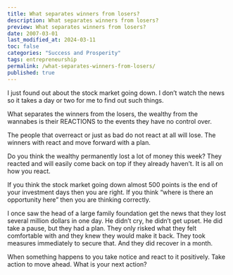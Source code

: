 ```yaml
---
title: What separates winners from losers?
description: What separates winners from losers?
preview: What separates winners from losers?
date: 2007-03-01
last_modified_at: 2024-03-11
toc: false
categories: "Success and Prosperity"
tags: entrepreneurship
permalink: /what-separates-winners-from-losers/
published: true
---
```

I just found out about the stock market going down.  I don’t watch the news so it takes a day or two for me to find out such things.

What separates the winners from the losers, the wealthy from the wannabes is their REACTIONS to the events they have no control over.

The people that overreact or just as bad do not react at all will lose.  The winners with react and move forward with a plan.

Do you think the wealthy permanently lost a lot of money this week?  They reacted and will easily come back on top if they already haven’t.  It is all on how you react.

If you think the stock market going down almost 500 points is the end of your investment days then you are right.  If you think “where is there an opportunity here” then you are thinking correctly.

I once saw the head of a large family foundation get the news that they lost several million dollars in one day.  He didn’t cry, he didn’t get upset.  He did take a pause, but they had a plan.  They only risked what they felt comfortable with and they knew they would make it back.  They took measures immediately to secure that.  And they did recover in a month.

When something happens to you take notice and react to it positively.  Take action to move ahead.  What is your next action?
